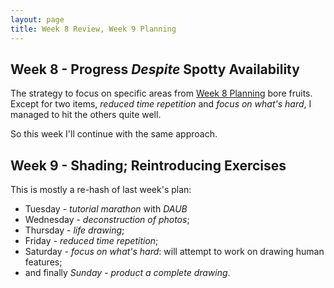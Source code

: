 ```yaml
---
layout: page
title: Week 8 Review, Week 9 Planning
---
```


## Week 8 - Progress *Despite* Spotty Availability

The strategy to focus on specific areas from [Week 8 Planning](/2017/week_8_planning)
bore fruits. Except for two items, *reduced time repetition* and
*focus on what's hard*, I managed to hit the others quite well.

So this week I'll continue with the same approach.

## Week 9 - Shading; Reintroducing Exercises

This is mostly a re-hash of last week's plan:

- Tuesday - *tutorial marathon* with *DAUB*
- Wednesday - *deconstruction of photos*;
- Thursday - *life drawing*;
- Friday - *reduced time repetition*;
- Saturday - *focus on what's hard*: will attempt to work on drawing
  human features;
- and finally *Sunday* - *product a complete drawing*.

[practice]:https://youtu.be/Bu3ulVhO3z4
[jazza]: https://www.youtube.com/user/DrawWithJazza